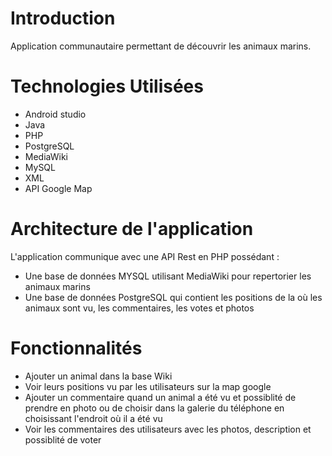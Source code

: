 # Introduction

Application communautaire permettant de découvrir les animaux marins.

# Technologies Utilisées

* Android studio
* Java
* PHP
* PostgreSQL
* MediaWiki
* MySQL
* XML
* API Google Map

# Architecture de l'application

L'application communique avec une API Rest en PHP possédant :

* Une base de données MYSQL utilisant MediaWiki pour repertorier les animaux marins
* Une base de données PostgreSQL qui contient les positions de la où les animaux sont vu, les commentaires, les votes et photos

# Fonctionnalités

* Ajouter un animal dans la base Wiki
* Voir leurs positions vu par les utilisateurs sur la map google
* Ajouter un commentaire quand un animal a été vu et possiblité de prendre en photo ou de choisir dans la galerie du téléphone en choisissant l'endroit où il a été vu
* Voir les commentaires des utilisateurs avec les photos, description et possiblité de voter 
